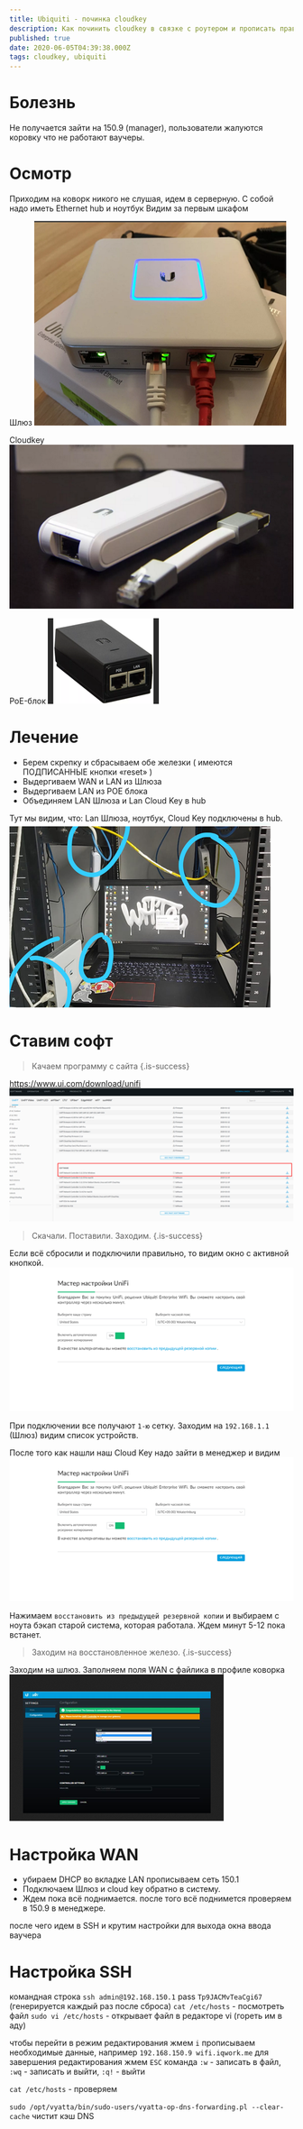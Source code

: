 ```yaml
---
title: Ubiquiti - починка cloudkey
description: Как починить cloudkey в связке с роутером и прописать правильные хосты
published: true
date: 2020-06-05T04:39:38.000Z
tags: cloudkey, ubiquiti
---
```


# Болезнь

Не получается зайти на 150.9 (manager), пользователи жалуются коровку что не работают ваучеры. 

# Осмотр

Приходим на коворк никого не слушая, идем в серверную.
С собой надо иметь Ethernet hub  и ноутбук
Видим за первым шкафом 

Шлюз
![шлюз.png](/шлюз.png)

Cloudkey
![keyy.png](/keyy.png)

PoE-блок
![poe.png](/poe.png)


# Лечение

- Берем скрепку и сбрасываем обе железки ( имеются ПОДПИСАННЫЕ кнопки «reset» )
- Выдергиваем WAN и LAN из Шлюза 
- Выдергиваем LAN из POE блока
- Объединяем LAN Шлюза и Lan Cloud Key в hub

Тут мы видим, что: Lan Шлюза, ноутбук, Cloud Key подключены в  hub.
![общ_сис.png](/общ_сис.png)

# Cтавим софт

> Качаем программу с сайта
{.is-success}

https://www.ui.com/download/unifi 
![ссыль_проги.png](/ссыль_проги.png)

> Скачали. Поставили. Заходим. 
{.is-success}

Если всё сбросили и подключили правильно, то видим окно с активной кнопкой. 
![кнопка.png](/кнопка.png)


При подключении все получают `1-ю` сетку.
Заходим на `192.168.1.1` (Шлюз) видим список устройств. 

После того как нашли наш Cloud Key надо зайти в менеджер и видим 
![настр.png](/настр.png)

Нажимаем `восстановить из предыдущей резервной копии` и выбираем с ноута бэкап старой система, которая работала. Ждем минут 5-12 пока встанет. 

> Заходим на восстановленное железо. 
{.is-success}

Заходим на шлюз. Заполняем поля WAN с файлика в профиле коворка
![wan_с_файлика.png](/wan_с_файлика.png)

# Настройка WAN
- убираем DHCP во вкладке LAN прописываем сеть 150.1 
- Подключаем Шлюз и cloud key обратно в систему. 
- Ждем пока всё поднимается. после того всё поднимется проверяем в 150.9 в менеджере. 

после чего идем в SSH и крутим настройки для выхода окна ввода ваучера


# Настройка SSH

командная строка
`ssh admin@192.168.150.1`
pass `Tp9JACMvTeaCgi67` (генерируется каждый раз после сброса)
`cat /etc/hosts` - посмотреть файл
`sudo vi /etc/hosts` - открывает файл в редакторе vi (гореть им в аду)

чтобы перейти в режим редактирования жмем `i`
прописываем необходимые данные, например `192.168.150.9	wifi.iqwork.me`
для завершения редактирования жмем `ESC`
команда `:w` - записать в файл, `:wq` - записать и выйти,  `:q!` - выйти

`cat /etc/hosts` - проверяем

`sudo /opt/vyatta/bin/sudo-users/vyatta-op-dns-forwarding.pl --clear-cache` чистит кэш DNS


